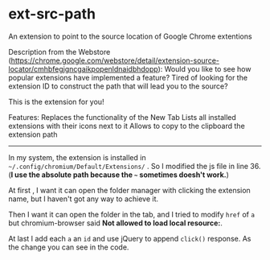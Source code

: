 ext-src-path
============

An extension to point to the source location of Google Chrome extentions

Description from the Webstore (https://chrome.google.com/webstore/detail/extension-source-locator/cmhbfegjgncgaikpopenldnaidbhdopp):
Would you like to see how popular extensions have implemented a feature? Tired of looking for the extension ID to construct the path that will lead you to the source?

This is the extension for you!

Features:
Replaces the functionality of the New Tab
Lists all installed extensions with their icons next to it
Allows to copy to the clipboard the extension path

---

In my system, the extension is installed in `~/.config/chromium/Default/Extensions/` . So I modified the js file in line 36.(**I use the absolute path because the `~` sometimes doesh't work.**)

At first , I want it can open the folder manager with clicking the extension name, but I haven't got any way to achieve it.

Then I want it can open the folder in the tab, and I tried to modify `href` of `a` but chromium-browser said **Not allowed to load local resource:**.

At last I add each `a` an `id` and use jQuery to append `click()` response. As the change you can see in the code.
